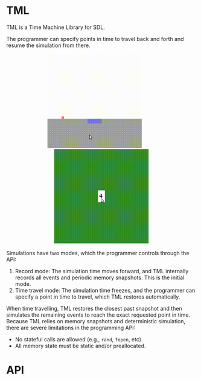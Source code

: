# TML

TML is a Time Machine Library for SDL.

The programmer can specify points in time to travel back and forth and resume
the simulation from there.

<p align="middle">
    <kbd> <img src="jump.gif"  width="250"> </kbd>
    &nbsp; &nbsp; &nbsp; &nbsp;
    <kbd> <img src="cards.gif" width="250"> </kbd>
</p>

Simulations have two modes, which the programmer controls through the API:

1. Record mode:
    The simulation time moves forward, and TML internally records all events
    and periodic memory snapshots.
    This is the initial mode.
2. Time travel mode:
    The simulation time freezes, and the programmer can specify a point in time
    to travel, which TML restores automatically.

When time travelling, TML restores the closest past snapshot and then simulates
the remaining events to reach the exact requested point in time.
Because TML relies on memory snapshots and deterministic simulation, there are
severe limitations in the programming API:

- No stateful calls are allowed (e.g., `rand`, `fopen`, etc).
- All memory state must be static and/or preallocated.

# API
